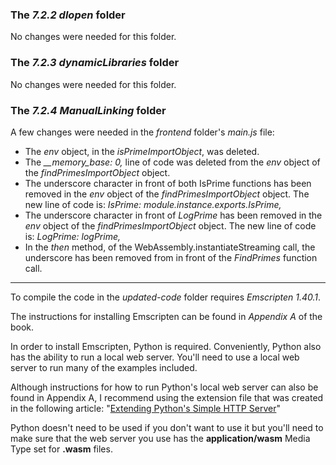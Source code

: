### The _7.2.2 dlopen_ folder

No changes were needed for this folder.
 

### The _7.2.3 dynamicLibraries_ folder

No changes were needed for this folder.


### The _7.2.4 ManualLinking_ folder

A few changes were needed in the _frontend_ folder's _main.js_ file:
- The _env_ object, in the _isPrimeImportObject_, was deleted.
- The _\_\_memory_base: 0,_ line of code was deleted from the _env_ object of the _findPrimesImportObject_ object.
- The underscore character in front of both IsPrime functions has been removed in the _env_ object of the _findPrimesImportObject_ object. The new line of code is: _IsPrime: module.instance.exports.IsPrime,_
- The underscore character in front of _LogPrime_ has been removed in the _env_ object of the _findPrimesImportObject_ object. The new line of code is: _LogPrime: logPrime,_
- In the _then_ method, of the WebAssembly.instantiateStreaming call, the underscore has been removed from in front of the _FindPrimes_ function call.


---

To compile the code in the _updated-code_ folder requires _Emscripten 1.40.1_.

The instructions for installing Emscripten can be found in _Appendix A_ of the book.


In order to install Emscripten, Python is required. Conveniently, Python also has the ability to run a local web server. You'll need to use a local web server to run many of the examples included. 

Although instructions for how to run Python's local web server can also be found in Appendix A, I recommend using the extension file that was created in the following article: "[Extending Python's Simple HTTP Server](https://cggallant.blogspot.com/2020/07/extending-pythons-simple-http-server.html)"


Python doesn't need to be used if you don't want to use it but you'll need to make sure that the web server you use has the **application/wasm** Media Type set for **.wasm** files.
